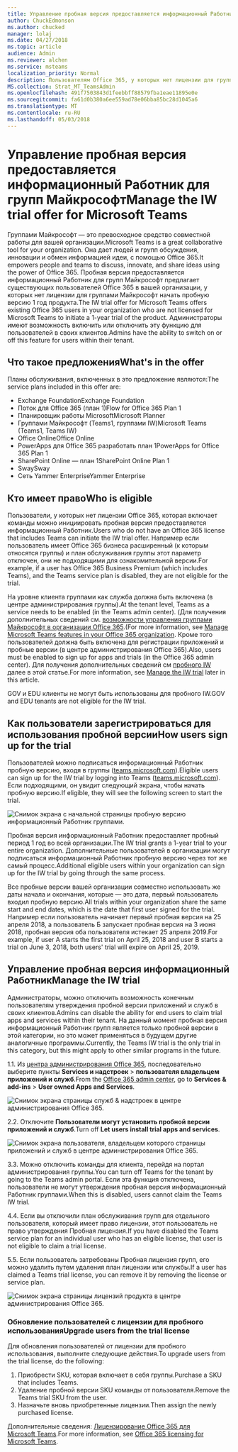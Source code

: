 ```yaml
---
title: Управление пробная версия предоставляется информационный Работник для групп Майкрософт
author: ChuckEdmonson
ms.author: chucked
manager: lolaj
ms.date: 04/27/2018
ms.topic: article
audience: Admin
ms.reviewer: alchen
ms.service: msteams
localization_priority: Normal
description: Пользователям Office 365, у которых нет лицензии для групп Майкрософт можно инициировать пробную версию 1 год рабочих групп.
MS.collection: Strat_MT_TeamsAdmin
ms.openlocfilehash: 491f7503843d1feebbff88579fba1eae11895e0e
ms.sourcegitcommit: fa61d0b380a6ee559ad78e06bba85bc28d1045a6
ms.translationtype: MT
ms.contentlocale: ru-RU
ms.lasthandoff: 05/03/2018
---
```

<a name="manage-the-iw-trial-offer-for-microsoft-teams"></a><span data-ttu-id="d6d02-103">Управление пробная версия предоставляется информационный Работник для групп Майкрософт</span><span class="sxs-lookup"><span data-stu-id="d6d02-103">Manage the IW trial offer for Microsoft Teams</span></span>
=============================================

<span data-ttu-id="d6d02-104">Группами Майкрософт — это превосходное средство совместной работы для вашей организации.</span><span class="sxs-lookup"><span data-stu-id="d6d02-104">Microsoft Teams is a great collaborative tool for your organization.</span></span> <span data-ttu-id="d6d02-105">Она дает людей и групп обсуждения, инновации и обмен информацией идеи, с помощью Office 365.</span><span class="sxs-lookup"><span data-stu-id="d6d02-105">It empowers people and teams to discuss, innovate, and share ideas using the power of Office 365.</span></span> <span data-ttu-id="d6d02-106">Пробная версия предоставляется информационный Работник для групп Майкрософт предлагает существующих пользователей Office 365 в вашей организации, у которых нет лицензии для группами Майкрософт начать пробную версию 1 год продукта.</span><span class="sxs-lookup"><span data-stu-id="d6d02-106">The IW trial offer for Microsoft Teams offers existing Office 365 users in your organization who are not licensed for Microsoft Teams to initiate a 1-year trial of the product.</span></span> <span data-ttu-id="d6d02-107">Администраторы имеют возможность включить или отключить эту функцию для пользователей в своих клиентов.</span><span class="sxs-lookup"><span data-stu-id="d6d02-107">Admins have the ability to switch on or off this feature for users within their tenant.</span></span>

## <a name="whats-in-the-offer"></a><span data-ttu-id="d6d02-108">Что такое предложения</span><span class="sxs-lookup"><span data-stu-id="d6d02-108">What's in the offer</span></span>

<span data-ttu-id="d6d02-109">Планы обслуживания, включенных в это предложение являются:</span><span class="sxs-lookup"><span data-stu-id="d6d02-109">The service plans included in this offer are:</span></span>

- <span data-ttu-id="d6d02-110">Exchange Foundation</span><span class="sxs-lookup"><span data-stu-id="d6d02-110">Exchange Foundation</span></span>
- <span data-ttu-id="d6d02-111">Поток для Office 365 (план 1)</span><span class="sxs-lookup"><span data-stu-id="d6d02-111">Flow for Office 365 Plan 1</span></span>
- <span data-ttu-id="d6d02-112">Планировщик работы Microsoft</span><span class="sxs-lookup"><span data-stu-id="d6d02-112">Microsoft Planner</span></span>
- <span data-ttu-id="d6d02-113">Группами Майкрософт (Teams1, группами IW)</span><span class="sxs-lookup"><span data-stu-id="d6d02-113">Microsoft Teams (Teams1, Teams IW)</span></span>
- <span data-ttu-id="d6d02-114">Office Online</span><span class="sxs-lookup"><span data-stu-id="d6d02-114">Office Online</span></span>
- <span data-ttu-id="d6d02-115">PowerApps для Office 365 разработать план 1</span><span class="sxs-lookup"><span data-stu-id="d6d02-115">PowerApps for Office 365 Plan 1</span></span>
- <span data-ttu-id="d6d02-116">SharePoint Online — план 1</span><span class="sxs-lookup"><span data-stu-id="d6d02-116">SharePoint Online Plan 1</span></span>
- <span data-ttu-id="d6d02-117">Sway</span><span class="sxs-lookup"><span data-stu-id="d6d02-117">Sway</span></span>
- <span data-ttu-id="d6d02-118">Сеть Yammer Enterprise</span><span class="sxs-lookup"><span data-stu-id="d6d02-118">Yammer Enterprise</span></span>

## <a name="who-is-eligible"></a><span data-ttu-id="d6d02-119">Кто имеет право</span><span class="sxs-lookup"><span data-stu-id="d6d02-119">Who is eligible</span></span>

<span data-ttu-id="d6d02-120">Пользователи, у которых нет лицензии Office 365, которая включает команды можно инициировать пробная версия предоставляется информационный Работник.</span><span class="sxs-lookup"><span data-stu-id="d6d02-120">Users who do not have an Office 365 license that includes Teams can initiate the IW trial offer.</span></span> <span data-ttu-id="d6d02-121">Например если пользователь имеет Office 365 бизнеса расширенный (к которым относятся группы) и план обслуживания группы этот параметр отключен, они не подходящими для ознакомительной версии.</span><span class="sxs-lookup"><span data-stu-id="d6d02-121">For example, if a user has Office 365 Business Premium (which includes Teams), and the Teams service plan is disabled, they are not eligible for the trial.</span></span>

<span data-ttu-id="d6d02-122">На уровне клиента группами как служба должна быть включена (в центре администрирования группы).</span><span class="sxs-lookup"><span data-stu-id="d6d02-122">At the tenant level, Teams as a service needs to be enabled (in the Teams admin center).</span></span> <span data-ttu-id="d6d02-123">(Для получения дополнительных сведений см. [возможности управления группами Майкрософт в организации Office 365](enable-features-office-365.md).</span><span class="sxs-lookup"><span data-stu-id="d6d02-123">(For more information, see [Manage Microsoft Teams features in your Office 365 organization](enable-features-office-365.md).</span></span> <span data-ttu-id="d6d02-124">Кроме того пользователей должна быть включена для регистрации приложений и пробные версии (в центре администрирования Office 365).</span><span class="sxs-lookup"><span data-stu-id="d6d02-124">Also, users must be enabled to sign up for apps and trials (in the Office 365 admin center).</span></span> <span data-ttu-id="d6d02-125">Для получения дополнительных сведений см [пробного IW](#manage-the-iw-trial) далее в этой статье.</span><span class="sxs-lookup"><span data-stu-id="d6d02-125">For more information, see [Manage the IW trial](#manage-the-iw-trial) later in this article.</span></span>

<span data-ttu-id="d6d02-126">GOV и EDU клиенты не могут быть использованы для пробного IW.</span><span class="sxs-lookup"><span data-stu-id="d6d02-126">GOV and EDU tenants are not eligible for the IW trial.</span></span>

## <a name="how-users-sign-up-for-the-trial"></a><span data-ttu-id="d6d02-127">Как пользователи зарегистрироваться для использования пробной версии</span><span class="sxs-lookup"><span data-stu-id="d6d02-127">How users sign up for the trial</span></span>

<span data-ttu-id="d6d02-128">Пользователей можно подписаться информационный Работник пробную версию, входя в группы ([teams.microsoft.com](https://teams.microsoft.com)).</span><span class="sxs-lookup"><span data-stu-id="d6d02-128">Eligible users can sign up for the IW trial by logging into Teams ([teams.microsoft.com](https://teams.microsoft.com)).</span></span> <span data-ttu-id="d6d02-129">Если подходящими, он увидит следующий экрана, чтобы начать пробную версию.</span><span class="sxs-lookup"><span data-stu-id="d6d02-129">If eligible, they will see the following screen to start the trial.</span></span> 

![Снимок экрана с начальной страницы пробную версию информационный Работник группами.](media/iw-trial-start-screen.png)

<span data-ttu-id="d6d02-131">Пробная версия информационный Работник предоставляет пробный период 1 год во всей организации.</span><span class="sxs-lookup"><span data-stu-id="d6d02-131">The IW trial grants a 1-year trial to your entire organization.</span></span> <span data-ttu-id="d6d02-132">Дополнительные пользователей в организации могут подписаться информационный Работник пробную версию через тот же самый процесс.</span><span class="sxs-lookup"><span data-stu-id="d6d02-132">Additional eligible users within your organization can sign up for the IW trial by going through the same process.</span></span>
 
<span data-ttu-id="d6d02-133">Все пробные версии вашей организации совместно использовать же даты начала и окончания, которые — это дата, первый пользователь входил пробную версию.</span><span class="sxs-lookup"><span data-stu-id="d6d02-133">All trials within your organization share the same start and end dates, which is the date that first user signed for the trial.</span></span> <span data-ttu-id="d6d02-134">Например если пользователь начинает первый пробная версия на 25 апреля 2018, а пользователь Б запускает пробная версия на 3 июня 2018, пробная версия оба пользователя истекает 25 апреля 2019.</span><span class="sxs-lookup"><span data-stu-id="d6d02-134">For example, if user A starts the first trial on April 25, 2018 and user B starts a trial on June 3, 2018, both users' trial will expire on April 25, 2019.</span></span>

## <a name="manage-the-iw-trial"></a><span data-ttu-id="d6d02-135">Управление пробная версия информационный Работник</span><span class="sxs-lookup"><span data-stu-id="d6d02-135">Manage the IW trial</span></span>

<span data-ttu-id="d6d02-136">Администраторы, можно отключить возможность конечным пользователям утверждения пробной версии приложений и служб в своих клиентов.</span><span class="sxs-lookup"><span data-stu-id="d6d02-136">Admins can disable the ability for end users to claim trial apps and services within their tenant.</span></span> <span data-ttu-id="d6d02-137">На данный момент пробная версия информационный Работник групп является только пробной версии в этой категории, но это может применяться в будущем другие аналогичные программы.</span><span class="sxs-lookup"><span data-stu-id="d6d02-137">Currently, the Teams IW trial is the only trial in this category, but this might apply to other similar programs in the future.</span></span> 

<span data-ttu-id="d6d02-138">1\.</span><span class="sxs-lookup"><span data-stu-id="d6d02-138">1\.</span></span> <span data-ttu-id="d6d02-139">Из [центра администрирования Office 365](https://portal.office.com/adminportal/home), последовательно выберите пункты **Services и надстроек** > **пользователя владельцем приложений и служб**.</span><span class="sxs-lookup"><span data-stu-id="d6d02-139">From the [Office 365 admin center](https://portal.office.com/adminportal/home), go to **Services & add-ins** > **User owned Apps and Services**.</span></span>

![Снимок экрана страницы служб & надстроек в центре администрирования Office 365.](media/iw-trial-enable-1.png)

<span data-ttu-id="d6d02-141">2\.</span><span class="sxs-lookup"><span data-stu-id="d6d02-141">2\.</span></span> <span data-ttu-id="d6d02-142">Отключите **Пользователи могут установить пробной версии приложений и служб**.</span><span class="sxs-lookup"><span data-stu-id="d6d02-142">Turn off **Let users install trial apps and services**.</span></span>

![Снимок экрана пользователя, владельцем которого страницы приложений и служб в центре администрирования Office 365.](media/iw-trial-enable-2.png)

<span data-ttu-id="d6d02-144">3\.</span><span class="sxs-lookup"><span data-stu-id="d6d02-144">3\.</span></span> <span data-ttu-id="d6d02-145">Можно отключить команды для клиента, перейдя на портал администрирования группы.</span><span class="sxs-lookup"><span data-stu-id="d6d02-145">You can turn off Teams for the tenant by going to the Teams admin portal.</span></span> <span data-ttu-id="d6d02-146">Если эта функция отключена, пользователи не могут утверждения пробная версия информационный Работник группами.</span><span class="sxs-lookup"><span data-stu-id="d6d02-146">When this is disabled, users cannot claim the Teams IW trial.</span></span>

<span data-ttu-id="d6d02-147">4\.</span><span class="sxs-lookup"><span data-stu-id="d6d02-147">4\.</span></span> <span data-ttu-id="d6d02-148">Если вы отключили план обслуживания групп для отдельного пользователя, который имеет право лицензии, этот пользователь не право утверждения Пробная лицензия.</span><span class="sxs-lookup"><span data-stu-id="d6d02-148">If you have disabled the Teams service plan for an individual user who has an eligible license, that user is not eligible to claim a trial license.</span></span>

<span data-ttu-id="d6d02-149">5\.</span><span class="sxs-lookup"><span data-stu-id="d6d02-149">5\.</span></span> <span data-ttu-id="d6d02-150">Если пользователь затребованы Пробная лицензия групп, его можно удалить путем удаления план лицензии или службы.</span><span class="sxs-lookup"><span data-stu-id="d6d02-150">If a user has claimed a Teams trial license, you can remove it by removing the license or service plan.</span></span> 

![Снимок экрана страницы лицензий продукта в центре администрирования Office 365.](media/iw-trial-enable-3.png)

### <a name="upgrade-users-from-the-trial-license"></a><span data-ttu-id="d6d02-152">Обновление пользователей с лицензии для пробного использования</span><span class="sxs-lookup"><span data-stu-id="d6d02-152">Upgrade users from the trial license</span></span>

<span data-ttu-id="d6d02-153">Для обновления пользователей от лицензии для пробного использования, выполните следующие действия.</span><span class="sxs-lookup"><span data-stu-id="d6d02-153">To upgrade users from the trial license, do the following:</span></span>

1. <span data-ttu-id="d6d02-154">Приобрести SKU, которая включает в себя группы.</span><span class="sxs-lookup"><span data-stu-id="d6d02-154">Purchase a SKU that includes Teams.</span></span>
2. <span data-ttu-id="d6d02-155">Удаление пробной версии SKU команды от пользователя.</span><span class="sxs-lookup"><span data-stu-id="d6d02-155">Remove the Teams trial SKU from the user.</span></span>
3. <span data-ttu-id="d6d02-156">Назначьте вновь приобретенные лицензии.</span><span class="sxs-lookup"><span data-stu-id="d6d02-156">Then assign the newly purchased license.</span></span>

<span data-ttu-id="d6d02-157">Дополнительные сведения: [Лицензирование Office 365 для Microsoft Teams](Office-365-licensing.md).</span><span class="sxs-lookup"><span data-stu-id="d6d02-157">For more information, see [Office 365 licensing for Microsoft Teams](Office-365-licensing.md).</span></span>